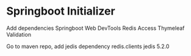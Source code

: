 # Springboot Initializer
Add dependencies
    Springboot Web
    DevTools
    Redis Access
    Thymeleaf
    Validation

Go to maven repo, add jedis dependency
    <!-- https://mvnrepository.com/artifact/redis.clients/jedis -->
    <dependency>
        <groupId>redis.clients</groupId>
        <artifactId>jedis</artifactId>
        <version>5.2.0</version>
    </dependency>

